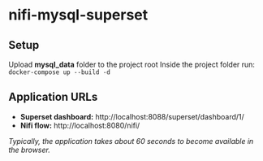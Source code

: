 # nifi-mysql-superset

## Setup

Upload **mysql_data** folder to the project root
Inside the project folder run: `docker-compose up --build -d`

## Application URLs

- **Superset dashboard:** http://localhost:8088/superset/dashboard/1/
- **Nifi flow:** http://localhost:8080/nifi/

_Typically, the application takes about 60 seconds to become available in the browser._
